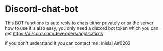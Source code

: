 # Discord-chat-bot

This BOT functions to auto reply to chats either privately or on the server
how to use it is also easy, you only need a discord bot token which you can get https://discord.com/developers/applications

if you don't understand it you can contact me : inisial A#6202
